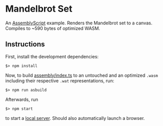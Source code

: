 Mandelbrot Set
==============

An [AssemblyScript](http://assemblyscript.org) example. Renders the Mandelbrot set to a canvas. Compiles to ~590 bytes of optimized WASM.

Instructions
------------

First, install the development dependencies:

```
$> npm install
```

Now, to build [assembly/index.ts](./assembly/index.ts) to an untouched and an optimized `.wasm` including their respective `.wat` representations, run:

```
$> npm run asbuild
```

Afterwards, run

```
$> npm start
```

to start a <a href="http://127.0.0.1:8080">local server</a>. Should also automatically launch a browser.
